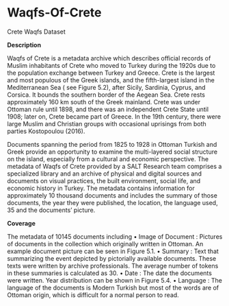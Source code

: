 # Waqfs-Of-Crete
Crete Waqfs Dataset

**Description**

Waqfs of Crete is a metadata archive which describes official records of Muslim inhabitants of Crete who moved to Turkey during the 1920s due to the population exchange between Turkey and Greece. 
Crete is the largest and most populous of the Greek islands, and the fifth-largest island in the Mediterranean Sea ( see Figure 5.2), after Sicily, Sardinia, Cyprus, and Corsica. It bounds the southern border of the Aegean Sea. Crete rests approximately 160 km south of the Greek mainland. Crete was under Ottoman rule until 1898, and there was an independent Crete State until 1908; later on, Crete became part of Greece. In the 19th century, there were large Muslim and Christian groups with occasional uprisings from both parties Kostopoulou (2016). 

Documents spanning the period from 1825 to 1928 in Ottoman Turkish and Greek provide an opportunity to examine the multi-layered social structure on the island, especially from a cultural and economic perspective. The metadata of Waqfs of Crete provided by a SALT Research team comprises a specialized library and an archive of physical and digital sources and documents on visual practices, the built environment, social life, and economic history in Turkey. The metadata contains information for approximately 10 thousand documents and includes the summary of those documents, the year they were published, the location, the language used, 35
and the documents’ picture. 


**Coverage** 

The metadata of 10145 documents including 
• Image of Document : Pictures of documents in the collection which originally written in Ottoman. An example document picture can be seen in Figure 5.1. 
• Summary : Text that summarizing the event depicted by pictorially available documents. These texts were written by archive professionals. The average number of tokens in these summaries is calculated as 30. 
• Date : The date the documents were written. Year distribution can be shown in Figure 5.4. 
• Language : The language of the documents is Modern Turkish but most of the words are of Ottoman origin, which is difficult for a normal person to read. 


